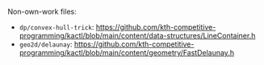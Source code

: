 
Non-own-work files:

- `dp/convex-hull-trick`: https://github.com/kth-competitive-programming/kactl/blob/main/content/data-structures/LineContainer.h
- `geo2d/delaunay`: https://github.com/kth-competitive-programming/kactl/blob/main/content/geometry/FastDelaunay.h
